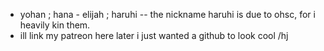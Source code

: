 - yohan ; hana - elijah ; haruhi
-- the nickname haruhi is due to ohsc, for i heavily kin them.
- ill link my patreon here later i just wanted a github to look cool /hj
<!---
haruhiki/haruhiki is a ✨ special ✨ repository because its `README.md` (this file) appears on your GitHub profile.
You can click the Preview link to take a look at your changes.
--->
